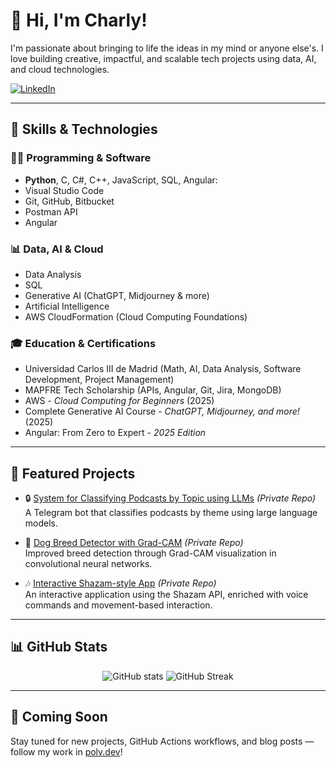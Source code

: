 # 👋 Hi, I'm Charly!

I'm passionate about bringing to life the ideas in my mind or anyone else's. I love building creative, impactful, and scalable tech projects using data, AI, and cloud technologies.

[![LinkedIn](https://img.shields.io/badge/LinkedIn-blue?logo=linkedin)](https://www.linkedin.com/in/carlos-pérez-gómez-911b8b290)

---

## 🧠 Skills & Technologies

### 👨‍💻 Programming & Software
- **Python**, C, C#, C++, JavaScript, SQL, Angular:
- Visual Studio Code
- Git, GitHub, Bitbucket
- Postman API
- Angular

### 📊 Data, AI & Cloud
- Data Analysis
- SQL
- Generative AI (ChatGPT, Midjourney & more)
- Artificial Intelligence
- AWS CloudFormation (Cloud Computing Foundations)

### 🎓 Education & Certifications
- Universidad Carlos III de Madrid (Math, AI, Data Analysis, Software Development, Project Management)
- MAPFRE Tech Scholarship (APIs, Angular, Git, Jira, MongoDB)
- AWS - *Cloud Computing for Beginners* (2025)
- Complete Generative AI Course - *ChatGPT, Midjourney, and more!* (2025)
- Angular: From Zero to Expert - *2025 Edition*

---

## 🚀 Featured Projects

- 🔒 [System for Classifying Podcasts by Topic using LLMs](https://github.com/Blindeador/System-for-classifying-podcasts-into-themes-using-large-language-models) *(Private Repo)*  
  A Telegram bot that classifies podcasts by theme using large language models.

- 🐶 [Dog Breed Detector with Grad-CAM](https://github.com/Ferjodios/Dog-Breed-Detector-with-GRAD-Cam) *(Private Repo)*   
  Improved breed detection through Grad-CAM visualization in convolutional neural networks.

- 🎶 [Interactive Shazam-style App](https://github.com/Dario-CP/proyecto_interactivos)  *(Private Repo)*  
  An interactive application using the Shazam API, enriched with voice commands and movement-based interaction.

---

## 📊 GitHub Stats

<p align="center">
  <img src="https://github-readme-stats.vercel.app/api?username=Blindeador&show_icons=true&theme=radical" alt="GitHub stats" />
  <img src="https://streak-stats.demolab.com/?user=Blindeador&theme=radical" alt="GitHub Streak" />
</p>

---

## 📝 Coming Soon
Stay tuned for new projects, GitHub Actions workflows, and blog posts — follow my work in [polv.dev](https://polv.dev)!
